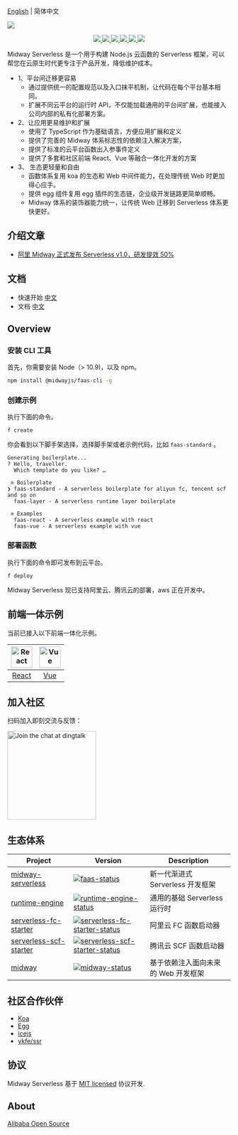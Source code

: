 [English](./README.en-US.md) | 简体中文


![](https://img.alicdn.com/tfs/TB1c1utMuT2gK0jSZFvXXXnFXXa-1422-305.png)

<p align="center">
  <a href="https://www.npmjs.com/package/@midwayjs/faas" alt="npm version">
    <img src="https://img.shields.io/npm/v/@midwayjs/faas.svg?style=flat" />
  </a>
  <a href="./LICENSE" alt="GitHub license">
    <img src="https://img.shields.io/badge/license-MIT-blue.svg" />
  </a>
  <a href="https://github.com/midwayjs/midway-serverless/actions?query=workflow%3A%22Node.js+CI%22" alt="Node.js CI">
    <img src="https://img.shields.io/badge/Node.js%20CI-passing-brightgreen" />
  </a>
  <a href="https://github.com/midwayjs/midway-serverless" alt="Activity">
    <img src="https://img.shields.io/github/commit-activity/m/midwayjs/midway-faas" />
  </a>
  <a href="https://github.com/midwayjs/midway-serverless/graphs/contributors" alt="Contributors">
    <img src="https://img.shields.io/github/contributors/midwayjs/midway-faas" />
  </a>
  <a href="https://gitpod.io/#https://github.com/midwayjs/midway-serverless" alt="Gitpod Ready-to-Code">
    <img src="https://img.shields.io/badge/Gitpod-Ready--to--Code-blue?logo=gitpod" />
  </a>
</p>

Midway Serverless 是一个用于构建 Node.js 云函数的 Serverless 框架，可以帮您在云原生时代更专注于产品开发，降低维护成本。

- 1、平台间迁移更容易
  - 通过提供统一的配置规范以及入口抹平机制，让代码在每个平台基本相同。
  - 扩展不同云平台的运行时 API，不仅能加载通用的平台间扩展，也能接入公司内部的私有化部署方案。
- 2、让应用更易维护和扩展
  - 使用了 TypeScript 作为基础语言，方便应用扩展和定义
  - 提供了完善的 Midway 体系标志性的依赖注入解决方案，
  - 提供了标准的云平台函数出入参事件定义
  - 提供了多套和社区前端 React、Vue 等融合一体化开发的方案
- 3、 生态更轻量和自由
  - 函数体系复用 koa 的生态和 Web 中间件能力，在处理传统 Web 时更加得心应手。
  - 提供 egg 组件复用 egg 插件的生态链，企业级开发链路更简单顺畅。
  -  Midway 体系的装饰器能力统一，让传统 Web 迁移到 Serverless 体系更快更好。
  
  
## 介绍文章

- [阿里 Midway 正式发布 Serverless v1.0，研发提效 50%](https://github.com/midwayjs/midway/wiki/%E9%98%BF%E9%87%8C-Midway-%E6%AD%A3%E5%BC%8F%E5%8F%91%E5%B8%83-Serverless-v1.0%EF%BC%8C%E7%A0%94%E5%8F%91%E6%8F%90%E6%95%88-50%25)

## 文档

- 快速开始 [中文](https://www.yuque.com/midwayjs/faas/quick_start)
- 文档 [中文](https://www.yuque.com/midwayjs/faas)


## Overview


### 安装 CLI 工具

首先，你需要安装 Node（> 10.9)，以及 npm。

```bash
npm install @midwayjs/faas-cli -g
```

### 创建示例

执行下面的命令。

```
f create
```

你会看到以下脚手架选择，选择脚手架或者示例代码，比如 `faas-standard` 。

```
Generating boilerplate...
? Hello, traveller.
  Which template do you like? …

 ⊙ Boilerplate
❯ faas-standard - A serverless boilerplate for aliyun fc, tencent scf and so on
  faas-layer - A serverless runtime layer boilerplate

 ⊙ Examples
  faas-react - A serverless example with react
  faas-vue - A serverless example with vue
```

### 部署函数

执行下面的命令即可发布到云平台。

```
f deploy
```

Midway Serverless 现已支持阿里云、腾讯云的部署，aws 正在开发中。


## 前端一体示例

当前已接入以下前端一体化示例。

|<img alt="React" src="https://user-images.githubusercontent.com/677114/42611693-f921fc7c-85c9-11e8-8de1-6d6013b92f69.png" width="48">| <img alt="Vue" src="https://user-images.githubusercontent.com/677114/42611543-44ef4502-85c9-11e8-9ef9-e9f98477c646.png" width="48">
| :---: | :---: |
| [React](https://www.yuque.com/midwayjs/faas/faas_with_react) | [Vue](https://www.yuque.com/midwayjs/faas/faas_with_vue) |

## 加入社区

扫码加入即刻交流与反馈：


<img alt="Join the chat at dingtalk" src="https://user-images.githubusercontent.com/418820/82108754-60371300-9763-11ea-88f4-fc59c743ea23.png" width="200">

## 生态体系

|    Project         |    Version                                |   Description       |
|----------------|-----------------------------------------|-----------|
| [midway-serverless] | [![faas-status]][faas-package] |新一代渐进式 Serverless 开发框架|
| [runtime-engine] | [![runtime-engine-status]][runtime-engine-package] |通用的基础 Serverless 运行时|
| [serverless-fc-starter] | [![serverless-fc-starter-status]][serverless-fc-starter-package] |阿里云 FC 函数启动器|
| [serverless-scf-starter] | [![serverless-scf-starter-status]][serverless-scf-starter-package] |腾讯云 SCF 函数启动器|
| [midway] | [![midway-status]][midway-package] |基于依赖注入面向未来的 Web 开发框架|


[midway-serverless]: https://github.com/midwayjs/midway-serverless
[midway]: https://github.com/midwayjs/midway
[runtime-engine]: https://github.com/midwayjs/midway-serverless/tree/master/packages/runtime-engine
[faas-cli]: https://github.com/midwayjs/midway-serverless/tree/master/packages/faas-cli
[serverless-fc-starter]: https://github.com/midwayjs/midway-serverless/tree/master/packages/serverless-fc-starter
[serverless-scf-starter]: https://github.com/midwayjs/midway-serverless/tree/master/packages/serverless-scf-starter

[faas-status]: https://img.shields.io/npm/v/@midwayjs/faas.svg
[midway-status]: https://img.shields.io/npm/v/midway.svg
[runtime-engine-status]: https://img.shields.io/npm/v/@midwayjs/runtime-engine.svg
[serverless-fc-starter-status]: https://img.shields.io/npm/v/@midwayjs/runtime-engine.svg
[serverless-scf-starter-status]: https://img.shields.io/npm/v/@midwayjs/runtime-engine.svg

[faas-package]: https://npmjs.com/package/@midwayjs/faas
[midway-package]: https://npmjs.com/package/midway
[runtime-engine-package]: https://npmjs.com/package/@midwayjs/runtime-engine
[serverless-fc-starter-package]: https://npmjs.com/package/@midwayjs/serverless-fc-starter
[serverless-scf-starter-package]: https://npmjs.com/package/@midwayjs/serverless-scf-starter


## 社区合作伙伴

- [Koa](https://koajs.com/)
- [Egg](https://eggjs.org/)
- [icejs](https://ice.work/)
- [ykfe/ssr](https://github.com/ykfe/ssr/)

## 协议

Midway Serverless 基于 [MIT licensed](./LICENSE) 协议开发.

## About

[Alibaba Open Source](https://opensource.alibaba.com/)
